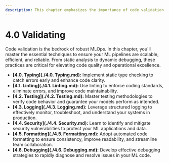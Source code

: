 ```yaml
---
description: This chapter emphasizes the importance of code validation for creating robust MLOps pipelines. Learn how to implement typing, linting, and testing to ensure the quality and reliability of your code.
---
```


# 4.0 Validating

Code validation is the bedrock of robust MLOps. In this chapter, you'll master the essential techniques to ensure your ML pipelines are scalable, efficient, and reliable. From static analysis to dynamic debugging, these practices are critical for elevating code quality and operational excellence.

- **[4.0. Typing](./4.0. Typing.md):** Implement static type checking to catch errors early and enhance code clarity.
- **[4.1. Linting](./4.1. Linting.md):** Use linting to enforce coding standards, eliminate errors, and improve code maintainability.
- **[4.2. Testing](./4.2. Testing.md):** Master testing methodologies to verify code behavior and guarantee your models perform as intended.
- **[4.3. Logging](./4.3. Logging.md):** Leverage structured logging to effectively monitor, troubleshoot, and understand your systems in production.
- **[4.4. Security](./4.4. Security.md):** Learn to identify and mitigate security vulnerabilities to protect your ML applications and data.
- **[4.5. Formatting](./4.5. Formatting.md):** Adopt automated code formatting to ensure consistency, improve readability, and streamline team collaboration.
- **[4.6. Debugging](./4.6. Debugging.md):** Develop effective debugging strategies to rapidly diagnose and resolve issues in your ML code.